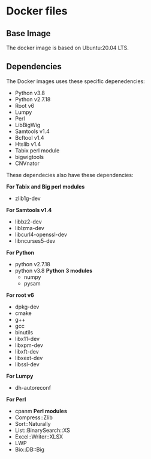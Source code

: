 # Docker files

## Base Image
The docker image is based on Ubuntu:20.04 LTS.

## Dependencies 
The Docker images uses these specific depenedencies:

- Python v3.8
- Python v2.7.18
- Root v6 
- Lumpy
- Perl
- LibBigWig
- Samtools v1.4
- Bcftool v1.4
- Htslib v1.4
- Tabix perl module
- bigwigtools
- CNVnator

These dependecies also have these dependencies:

**For Tabix and Big perl modules**
- zlib1g-dev

**For Samtools v1.4**
- libbz2-dev 
- liblzma-dev 
- libcurl4-openssl-dev 
- libncurses5-dev

**For Python**
- python v2.7.18
- python v3.8
  **Python 3 modules**
  - numpy
  - pysam

**For root v6**
- dpkg-dev 
- cmake 
- g++ 
- gcc 
- binutils 
- libx11-dev 
- libxpm-dev 
- libxft-dev 
- libxext-dev 
- libssl-dev

**For Lumpy**
- dh-autoreconf

**For Perl**
- cpanm
**Perl modules**
- Compress::Zlib
- Sort::Naturally 
- List::BinarySearch::XS
- Excel::Writer::XLSX
- LWP
- Bio::DB::Big

